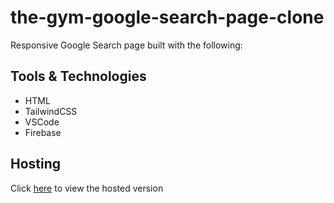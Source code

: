 # the-gym-google-search-page-clone

Responsive Google Search page built with the following:

## Tools & Technologies

- HTML
- TailwindCSS
- VSCode
- Firebase

## Hosting

Click [here](https://css-combined-clone-1.firebaseapp.com/) to view the hosted version
